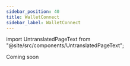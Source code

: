 ```yaml
---
sidebar_position: 40
title: WalletConnect
sidebar_label: WalletConnect
---
```


import UntranslatedPageText from "@site/src/components/UntranslatedPageText";

<UntranslatedPageText />

Coming soon